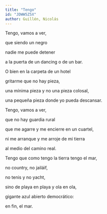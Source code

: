 ```yaml
---
title: "Tengo"
id: "JDWW5Z5X"
author: Guillén, Nicolás
---
```

<div data-schema-version="8"><p>Tengo, vamos a ver,</p> <p>que siendo un negro</p> <p>nadie me puede detener</p> <p>a la puerta de un dancing o de un bar.</p> <p>O bien en la carpeta de un hotel</p> <p>gritarme que no hay pieza,</p> <p>una mínima pieza y no una pieza colosal,</p> <p>una pequeña pieza donde yo pueda descansar.</p> <p></p> <p>Tengo, vamos a ver,</p> <p>que no hay guardia rural</p> <p>que me agarre y me encierre en un cuartel,</p> <p>ni me arranque y me arroje de mi tierra</p> <p>al medio del camino real.</p> <p></p> <p>Tengo que como tengo la tierra tengo el mar,</p> <p>no country, no jailáif,</p> <p>no tenis y no yacht,</p> <p>sino de playa en playa y ola en ola,</p> <p>gigante azul abierto democrático:</p> <p>en fin, el mar.</p> </div>